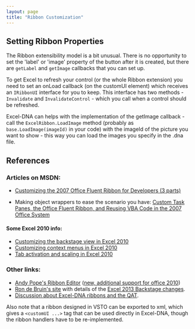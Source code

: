 ```yaml
---
layout: page
title: "Ribbon Customization"
---
```

## Setting Ribbon Properties

The Ribbon extensibility model is a bit unusual. There is no opportunity to set the 'label' or 'image' property of the button after it is created, but there are `getLabel` and `getImage` callbacks that you can set up.

To get Excel to refresh your control (or the whole Ribbon extension) you need to set an onLoad callback (on the customUI element) which receives an `IRibbonUI` interface for you to keep. This interface has two methods - `Invalidate` and `InvalidateControl` - which you call when a control should be refreshed.

Excel-DNA can helps with the implementation of the getImage callback - call the `ExcelRibbon.LoadImage` method (probably as `base.LoadImage(imageId)` in your code) with the imageId of the picture you want to show - this way you can load the images you specify in the .dna file.

## References

### Articles on MSDN:

- [Customizing the 2007 Office Fluent Ribbon for Developers (3 parts)](http://msdn.microsoft.com/en-us/library/aa338202(office.12).aspx)

- Making object wrappers to ease the scenario you have: [Custom Task Panes, the Office Fluent Ribbon, and Reusing VBA Code in the 2007 Office System](http://msdn.microsoft.com/en-us/library/bb194905(v=office.12).aspx)

#### Some Excel 2010 info:

- [Customizing the backstage view in Excel 2010](http://msdn.microsoft.com/en-us/library/ee815851(v=office.14).aspx)
- [Customizing context menus in Excel 2010](http://msdn.microsoft.com/en-us/library/ee691832(v=office.14).aspx)
- [Tab activation and scaling in Excel 2010](http://msdn.microsoft.com/en-us/library/ee691834(v=office.14).aspx)

### Other links:
- [Andy Pope's Ribbon Editor](http://www.andypope.info/vba/ribboneditor.htm) ([new, additional support for office 2010](http://www.andypope.info/vba/ribboneditor_2010.htm))
- [Ron de Bruin's site](http://www.rondebruin.nl/ribbon.htm) with details of the [Excel 2013 Backstage changes](http://www.rondebruin.nl/win/s2/win005.htm).
- [Discussion about Excel-DNA ribbons and the QAT](https://groups.google.com/forum/#!searchin/exceldna/qat/exceldna/hDocYCHy_Ao/SxnKUXDxiX8J).

Also note that a ribbon designed in VSTO can be exported to xml, which gives a `<customUI ...>` tag that can be used directly in Excel-DNA, though the ribbon handlers have to be re-implemented.
